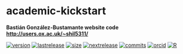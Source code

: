 # academic-kickstart
**Bastián González-Bustamante website code** \
**http://users.ox.ac.uk/~shil5311/**

[![version](https://img.shields.io/badge/version-v2.8.2-blue.svg)](https://github.com/bgonzalezbustamante/academic-hugo/blob/master/changelog.txt) [![lastrelease](https://img.shields.io/badge/latest%20release-March%202020-orange.svg)](http://users.ox.ac.uk/~shil5311/) [![size](https://img.shields.io/badge/HTML%20size-5%2E25MB-blue.svg)](http://users.ox.ac.uk/~shil5311/) [![nextrelease](https://img.shields.io/badge/next%20release-TBC%202020-red.svg)](https://github.com/bgonzalezbustamante/academic-hugo/blob/master/changelog.txt) [![commits](https://img.shields.io/badge/PNDX-8-yellow.svg)](https://github.com/bgonzalezbustamante/academic-hugo/blob/master/changelog.txt) [![orcid](https://img.shields.io/badge/ORCID%20iD-0000--0003--1510--6820-brightgreen.svg)](http://orcid.org/0000-0003-1510-6820) [![R](https://img.shields.io/badge/Made%20with-R%20v3.6.1-1f425f.svg)](https://cran.r-project.org/)
